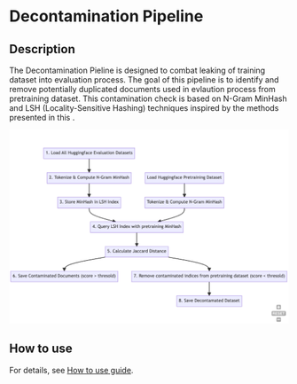 # Decontamination Pipeline

## Description

The Decontamination Pieline is designed to combat leaking of training dataset into evaluation process. The goal of this pipeline is to identify and remove potentially duplicated documents used in evlaution process from pretraining dataset.
This contamination check is based on N-Gram MinHash and LSH (Locality-Sensitive Hashing) techniques inspired by the methods presented in this .

![deduplication_diagram](decontaminate_diagram.png)

## How to use
For details, see [How to use guide](../../../src/scripts/decontamination/README.md).
